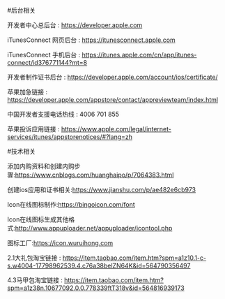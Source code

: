 #后台相关 

开发者中心总后台 : https://developer.apple.com 

iTunesConnect 网页后台 : https://itunesconnect.apple.com 

iTunesConnect 手机后台 : https://itunes.apple.com/cn/app/itunes-connect/id376771144?mt=8 

开发者制作证书后台 : https://developer.apple.com/account/ios/certificate/ 

苹果加急链接 : https://developer.apple.com/appstore/contact/appreviewteam/index.html 

中国开发者支援电话热线 : 4006 701 855 

苹果投诉应用链接 : https://www.apple.com/legal/internet-services/itunes/appstorenotices/#?lang=zh 

#技术相关 

添加内购资料和创建内购步骤:https://www.cnblogs.com/huanghaipo/p/7064383.html 

创建ios应用和证书相关:https://www.jianshu.com/p/ae482e6cb973 

Icon在线图标制作:https://bingoicon.com/font 

Icon在线图标生成其他格式:http://www.appuploader.net/appuploader/icontool.php 

图标工厂:https://icon.wuruihong.com 

2.1大礼包淘宝链接 : https://item.taobao.com/item.htm?spm=a1z10.1-c-s.w4004-17798962539.4.c76a38belZN64K&id=564790356497 

4.3马甲包淘宝链接 : https://item.taobao.com/item.htm?spm=a1z38n.10677092.0.0.778339ftT318v&id=564816939173
